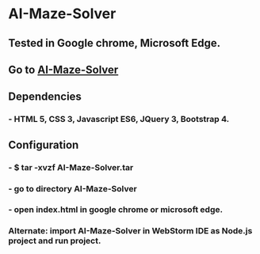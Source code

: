 # AI-Maze-Solver
## Tested in Google chrome, Microsoft Edge.
## Go to [AI-Maze-Solver](https://adm1n123.github.io/)

## Dependencies
### - HTML 5, CSS 3, Javascript ES6, JQuery 3, Bootstrap 4.

## Configuration
### - $ tar -xvzf AI-Maze-Solver.tar
### - go to directory AI-Maze-Solver
### - open index.html in google chrome or microsoft edge.
### Alternate: import AI-Maze-Solver in WebStorm IDE as Node.js project and run project.
